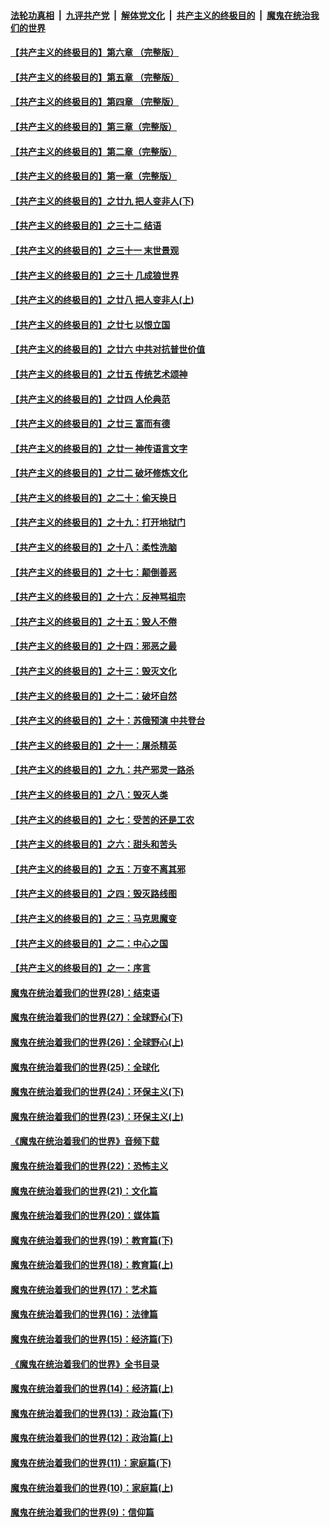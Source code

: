 

####  [法轮功真相](../../../../basic/blob/master/README.md?t=06011031) &nbsp;|&nbsp; [九评共产党](../../../../9ping.md/blob/master/README.md?t=06011031) &nbsp;|&nbsp; [解体党文化](../../../../jtdwh.md/blob/master/README.md?t=06011031)  &nbsp;|&nbsp; [共产主义的终极目的](../../../../gczydzjmd.md/blob/master/README.md?t=06011031) &nbsp;|&nbsp; [魔鬼在统治我们的世界](../../../../mgztzwmdsj.md/blob/master/README.md?t=06011031) 

#### [【共产主义的终极目的】第六章 （完整版）](../pages/nsc422/n11428913.md?t=06011031) 

#### [【共产主义的终极目的】第五章 （完整版）](../pages/nsc422/n11428912.md?t=06011031) 

#### [【共产主义的终极目的】第四章 （完整版）](../pages/nsc422/n11428907.md?t=06011031) 

#### [【共产主义的终极目的】第三章（完整版）](../pages/nsc422/n11428848.md?t=06011031) 

#### [【共产主义的终极目的】第二章（完整版）](../pages/nsc422/n11428831.md?t=06011031) 

#### [【共产主义的终极目的】第一章（完整版）](../pages/nsc422/n11417651.md?t=06011031) 

#### [【共产主义的终极目的】之廿九 把人变非人(下)](../pages/nsc422/n11344140.md?t=06011031) 

#### [【共产主义的终极目的】之三十二 结语](../pages/nsc422/n11360535.md?t=06011031) 

#### [【共产主义的终极目的】之三十一 末世景观](../pages/nsc422/n11351129.md?t=06011031) 

#### [【共产主义的终极目的】之三十 几成狼世界](../pages/nsc422/n11348280.md?t=06011031) 

#### [【共产主义的终极目的】之廿八 把人变非人(上)](../pages/nsc422/n11340492.md?t=06011031) 

#### [【共产主义的终极目的】之廿七 以恨立国](../pages/nsc422/n11336944.md?t=06011031) 

#### [【共产主义的终极目的】之廿六 中共对抗普世价值](../pages/nsc422/n11324785.md?t=06011031) 

#### [【共产主义的终极目的】之廿五 传统艺术颂神](../pages/nsc422/n11296396.md?t=06011031) 

#### [【共产主义的终极目的】之廿四 人伦典范](../pages/nsc422/n11296397.md?t=06011031) 

#### [【共产主义的终极目的】之廿三 富而有德](../pages/nsc422/n11283598.md?t=06011031) 

#### [【共产主义的终极目的】之廿一 神传语言文字](../pages/nsc422/n11263265.md?t=06011031) 

#### [【共产主义的终极目的】之廿二 破坏修炼文化](../pages/nsc422/n11245728.md?t=06011031) 

#### [【共产主义的终极目的】之二十：偷天换日](../pages/nsc422/n11238846.md?t=06011031) 

#### [【共产主义的终极目的】之十九：打开地狱门](../pages/nsc422/n11206376.md?t=06011031) 

#### [【共产主义的终极目的】之十八：柔性洗脑](../pages/nsc422/n11199994.md?t=06011031) 

#### [【共产主义的终极目的】之十七：颠倒善恶](../pages/nsc422/n11179782.md?t=06011031) 

#### [【共产主义的终极目的】之十六：反神骂祖宗](../pages/nsc422/n11166798.md?t=06011031) 

#### [【共产主义的终极目的】之十五：毁人不倦](../pages/nsc422/n11166792.md?t=06011031) 

#### [【共产主义的终极目的】之十四：邪恶之最](../pages/nsc422/n11150249.md?t=06011031) 

#### [【共产主义的终极目的】之十三：毁灭文化](../pages/nsc422/n11135227.md?t=06011031) 

#### [【共产主义的终极目的】之十二：破坏自然](../pages/nsc422/n11135214.md?t=06011031) 

#### [【共产主义的终极目的】之十：苏俄预演 中共登台](../pages/nsc422/n11118424.md?t=06011031) 

#### [【共产主义的终极目的】之十一：屠杀精英](../pages/nsc422/n11118442.md?t=06011031) 

#### [【共产主义的终极目的】之九：共产邪灵一路杀](../pages/nsc422/n11114139.md?t=06011031) 

#### [【共产主义的终极目的】之八：毁灭人类](../pages/nsc422/n11108503.md?t=06011031) 

#### [【共产主义的终极目的】之七：受苦的还是工农](../pages/nsc422/n11101809.md?t=06011031) 

#### [【共产主义的终极目的】之六：甜头和苦头](../pages/nsc422/n11096971.md?t=06011031) 

#### [【共产主义的终极目的】之五：万变不离其邪](../pages/nsc422/n11091285.md?t=06011031) 

#### [【共产主义的终极目的】之四：毁灭路线图](../pages/nsc422/n11086284.md?t=06011031) 

#### [【共产主义的终极目的】之三：马克思魔变](../pages/nsc422/n11061941.md?t=06011031) 

#### [【共产主义的终极目的】之二：中心之国](../pages/nsc422/n11047728.md?t=06011031) 

#### [【共产主义的终极目的】之一：序言](../pages/nsc422/n11086077.md?t=06011031) 

#### [魔鬼在统治着我们的世界(28)：结束语](../pages/nsc422/n10936246.md?t=06011031) 

#### [魔鬼在统治着我们的世界(27)：全球野心(下)](../pages/nsc422/n10928319.md?t=06011031) 

#### [魔鬼在统治着我们的世界(26)：全球野心(上)](../pages/nsc422/n10900318.md?t=06011031) 

#### [魔鬼在统治着我们的世界(25)：全球化](../pages/nsc422/n10788205.md?t=06011031) 

#### [魔鬼在统治着我们的世界(24)：环保主义(下)](../pages/nsc422/n10695307.md?t=06011031) 

#### [魔鬼在统治着我们的世界(23)：环保主义(上)](../pages/nsc422/n10688613.md?t=06011031) 

#### [《魔鬼在统治着我们的世界》音频下载](../pages/nsc422/n10635553.md?t=06011031) 

#### [魔鬼在统治着我们的世界(22)：恐怖主义](../pages/nsc422/n10614727.md?t=06011031) 

#### [魔鬼在统治着我们的世界(21)：文化篇](../pages/nsc422/n10597706.md?t=06011031) 

#### [魔鬼在统治着我们的世界(20)：媒体篇](../pages/nsc422/n10586579.md?t=06011031) 

#### [魔鬼在统治着我们的世界(19)：教育篇(下)](../pages/nsc422/n10564808.md?t=06011031) 

#### [魔鬼在统治着我们的世界(18)：教育篇(上)](../pages/nsc422/n10526970.md?t=06011031) 

#### [魔鬼在统治着我们的世界(17)：艺术篇](../pages/nsc422/n10499093.md?t=06011031) 

#### [魔鬼在统治着我们的世界(16)：法律篇](../pages/nsc422/n10485969.md?t=06011031) 

#### [魔鬼在统治着我们的世界(15)：经济篇(下)](../pages/nsc422/n10469975.md?t=06011031) 

#### [《魔鬼在统治着我们的世界》全书目录](../pages/nsc422/n10464261.md?t=06011031) 

#### [魔鬼在统治着我们的世界(14)：经济篇(上)](../pages/nsc422/n10457370.md?t=06011031) 

#### [魔鬼在统治着我们的世界(13)：政治篇(下)](../pages/nsc422/n10448270.md?t=06011031) 

#### [魔鬼在统治着我们的世界(12)：政治篇(上)](../pages/nsc422/n10444576.md?t=06011031) 

#### [魔鬼在统治着我们的世界(11)：家庭篇(下)](../pages/nsc422/n10440961.md?t=06011031) 

#### [魔鬼在统治着我们的世界(10)：家庭篇(上)](../pages/nsc422/n10435448.md?t=06011031) 

#### [魔鬼在统治着我们的世界(9)：信仰篇](../pages/nsc422/n10432159.md?t=06011031) 

